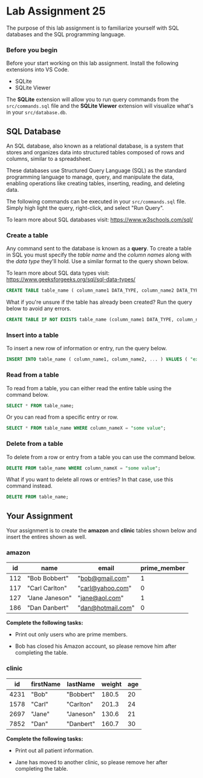 # Lab Assignment 25

The purpose of this lab assignment is to familiarize yourself with SQL databases and the SQL programming language.

### Before you begin

Before your start working on this lab assignment. Install the following extensions into VS Code.

- SQLite
- SQLite Viewer

The **SQLite** extension will allow you to run query commands from the `src/commands.sql` file and the **SQLite Viewer** extension will visualize what's in your `src/database.db`. 

## SQL Database

An SQL database, also known as a relational database, is a system that stores and organizes data into structured tables composed of rows and columns, similar to a spreadsheet.

These databases use Structured Query Language (SQL) as the standard programming language to manage, query, and manipulate the data, enabling operations like creating tables, inserting, reading, and deleting data.

The following commands can be executed in your `src/commands.sql` file. Simply high light the query, right-click, and select "Run Query".

To learn more about SQL databases visit: https://www.w3schools.com/sql/ 

### Create a table

Any command sent to the database is known as a **query**. To create a table in SQL you must specify the *table name* and the *column names* along with the *data type* they'll hold. Use a similar format to the query shown below.

To learn more about SQL data types visit: https://www.geeksforgeeks.org/sql/sql-data-types/ 

```sql
CREATE TABLE table_name ( column_name1 DATA_TYPE, column_name2 DATA_TYPE, ... );
```

What if you're unsure if the table has already been created? Run the query below to avoid any errors.

```sql
CREATE TABLE IF NOT EXISTS table_name (column_name1 DATA_TYPE, column_name2 DATA_TYPE, ... );
```

### Insert into a table

To insert a new row of information or entry, run the query below.

```sql
INSERT INTO table_name ( column_name1, column_name2, ... ) VALUES ( "example", 123, ... );
```

### Read from a table

To read from a table, you can either read the entire table using the command below.

```sql
SELECT * FROM table_name;
```

Or you can read from a specific entry or row.

```sql
SELECT * FROM table_name WHERE column_nameX = "some value";
```

### Delete from a table

To delete from a row or entry from a table you can use the command below.

```sql
DELETE FROM table_name WHERE column_nameX = "some value";
```

What if you want to delete all rows or entries? In that case, use this command instead.

```sql
DELETE FROM table_name;
```

## Your Assignment

Your assignment is to create the **amazon** and **clinic** tables shown below and insert the entires shown as well.

### amazon

| id | name | email | prime_member |
| --- | --- | --- | --- |
| 112 | "Bob Bobbert" | "bob@gmail.com" | 1 |
| 117 | "Carl Carlton" | "carl@yahoo.com" | 0 |
| 127 | "Jane Janeson" | "jane@aol.com" | 1 |
| 186 | "Dan Danbert" | "dan@hotmail.com" | 0 |

**Complete the following tasks:**

- Print out only users who are prime members.

- Bob has closed his Amazon account, so please remove him after completing the table.

### clinic

| id | firstName | lastName | weight | age |
| --- | --- | --- | --- | --- |
| 4231 | "Bob" |  "Bobbert" | 180.5 | 20 |
| 1578 | "Carl" | "Carlton" | 201.3 | 24 |
| 2697 | "Jane" | "Janeson" | 130.6 | 21 |
| 7852 | "Dan" | "Danbert" | 160.7 | 30 |

**Complete the following tasks:**

- Print out all patient information.

- Jane has moved to another clinic, so please remove her after completing the table.